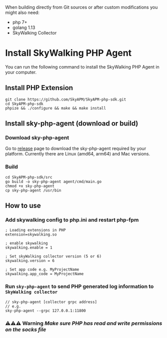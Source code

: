 When building directly from Git sources or after custom modifications you might also need:
* php 7+
* golang 1.13
* SkyWalking Collector


# Install SkyWalking PHP Agent

You can run the following command to install the SkyWalking PHP Agent in your computer.

## Install PHP Extension
```shell script
git clone https://github.com/SkyAPM/SkyAPM-php-sdk.git
cd SkyAPM-php-sdk
phpize && ./configure && make && make install
```

## Install sky-php-agent (download or build)
### Download sky-php-agent
Go to [release](https://github.com/SkyAPM/SkyAPM-php-sdk/releases) page to download the sky-php-agent required by your platform. Currently there are Linux (amd64, arm64) and Mac versions.

### Build
```shell script
cd SkyAPM-php-sdk/src
go build -o sky-php-agent agent/cmd/main.go
chmod +x sky-php-agent
cp sky-php-agent /usr/bin
```

## How to use

### Add skywalking config to php.ini and restart php-fpm

```shell script
; Loading extensions in PHP
extension=skywalking.so

; enable skywalking
skywalking.enable = 1

; Set skyWalking collector version (5 or 6)
skywalking.version = 6

; Set app code e.g. MyProjectName
skywalking.app_code = MyProjectName
```

### Run `sky-php-agent` to send PHP generated log information to `SkyWalking collector`
```shell script
// sky-php-agent [collector grpc address]
// e.g.
sky-php-agent --grpc 127.0.0.1:11800
```

### ⚠️⚠️⚠️ Warning *Make sure PHP has read and write permissions on the socks file*
